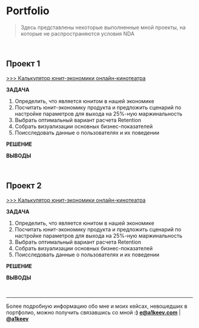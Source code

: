 # Portfolio

> Здесь представлены некоторые выполненные мной проекты, на которые не распространяются условия NDA

<br>

## Проект 1
[>>> Калькулятор юнит-экономики онлайн-кинотеатра](https://drive.google.com/file/d/1D_Sdv09RSwnzCGgmj45EjrBs8W3iqr6A)
**<p>ЗАДАЧА<p>**
<ol>
  <li>Определить, что является юнитом в нашей экономике</li>
  <li>Посчитать юнит-экономику продукта и предложить сценарий по настройке параметров для выхода на 25%-ную маржинальность</li>
  <li>Выбрать оптимальный вариант расчета Retention</li>
  <li>Собрать визуализации основных бизнес-показателей</li>
  <li>Поисследовать данные о пользователях и их поведении</li>
</ol>

**<p>РЕШЕНИЕ<p>**


**<p>ВЫВОДЫ<p>**


<br>

## Проект 2
[>>> Калькулятор юнит-экономики онлайн-кинотеатра](https://drive.google.com/file/d/1D_Sdv09RSwnzCGgmj45EjrBs8W3iqr6A)
**<p>ЗАДАЧА<p>**
<ol>
  <li>Определить, что является юнитом в нашей экономике</li>
  <li>Посчитать юнит-экономику продукта и предложить сценарий по настройке параметров для выхода на 25%-ную маржинальность</li>
  <li>Выбрать оптимальный вариант расчета Retention</li>
  <li>Собрать визуализации основных бизнес-показателей</li>
  <li>Поисследовать данные о пользователях и их поведении</li>
</ol>

**<p>РЕШЕНИЕ<p>**


**<p>ВЫВОДЫ<p>**


<br>

---

Более подробную информацию обо мне и моих кейсах, невошедших в портфолио, можно получить связавшись со мной **:)**
**e@a1keev.com**  |  [**@a1keev**](https://t.me/@a1keev)
